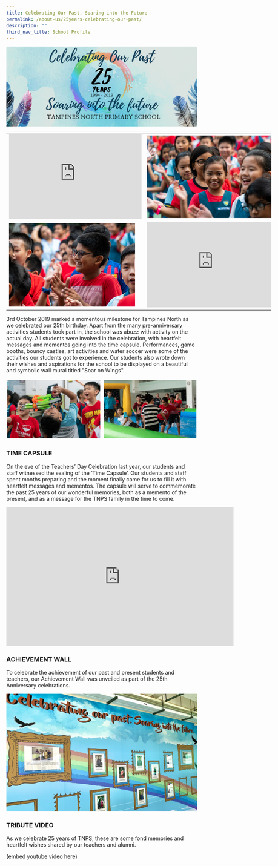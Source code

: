 ```yaml
---
title: Celebrating Our Past, Soaring into the Future
permalink: /about-us/25years-celebrating-our-past/
description: ""
third_nav_title: School Profile
---
```

![](/images/au1.png)

<center>
	<table style="undefined;table-layout: fixed; width: 700px" class="tg">
<colgroup>
<col style="width: 350px">
<col style="width: 350px">
</colgroup>
<tbody>
  <tr>
    <td class="tg-nrix"><iframe src="https://docs.google.com/presentation/d/e/2PACX-1vQeMIkamT3Nr2PhQCAVWQS9vfDz3bkBn7gZpUD2mCEwMHkaOVHt5bo0rUvbFZSiveSCsGZ3LU8AzhF6/embed?start=false&amp;loop=false&amp;delayms=3000" frameborder="0" width="350" height="225" allowfullscreen="true"></iframe></td>
    <td class="tg-nrix"><img style="width:95%" src="/images/au2.jpeg"></td>
  </tr>
  <tr>
    <td class="tg-nrix"><img style="width:95%" src="/images/au3.jpeg"></td>
    <td class="tg-nrix"><iframe src="https://docs.google.com/presentation/d/e/2PACX-1vRSDs30gI9UxHKa2-1kdC5njtVTZvfYOOo5og4wq1a4yWbspRiI6l15zCTDm4aptsEVWsBeC7YcMku7/embed?start=false&amp;loop=false&amp;delayms=3000" frameborder="0" width="350" height="225" allowfullscreen="true"></iframe></td>
  </tr>
</tbody>
</table>
	</center>

3rd October 2019 marked a momentous milestone for Tampines North as we celebrated our 25th birthday. Apart from the many pre-anniversary activities students took part in, the school was abuzz with activity on the actual day. All students were involved in the celebration, with heartfelt messages and mementos going into the time capsule. Performances, game booths, bouncy castles, art activities and water soccer were some of the activities our students got to experience. Our students also wrote down their wishes and aspirations for the school to be displayed on a beautiful and symbolic wall mural titled "Soar on Wings".

![](/images/au4.png)

### **TIME CAPSULE**

On the eve of the Teachers’ Day Celebration last year, our students and staff witnessed the sealing of the ‘Time Capsule’. Our students and staff spent months preparing and the moment finally came for us to fill it with heartfelt messages and mementos. The capsule will serve to commemorate the past 25 years of our wonderful memories, both as a memento of the present, and as a message for the TNPS family in the time to come.

<center><iframe allowfullscreen="true" height="366" width="600" frameborder="0" src="https://docs.google.com/presentation/d/e/2PACX-1vQXez5V0yjnkVGcFKEC9ESBDiO1V2zlDgcL8hnNsxLiY3BprwXhPKppa0GXsxQI-vMpVlp-1HXIVXvy/embed?start=false&amp;loop=false&amp;delayms=3000"></iframe></center>

### **ACHIEVEMENT WALL**
To celebrate the achievement of our past and present students and teachers, our Achievement Wall was unveiled as part of the 25th Anniversary celebrations.

![](/images/EmbeddedImage.jpeg)

### **TRIBUTE VIDEO**
As we celebrate 25 years of TNPS, these are some fond memories and heartfelt wishes shared by our teachers and alumni.

(embed youtube video here)